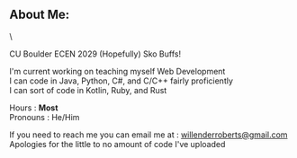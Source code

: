 ## About Me:
\

CU Boulder ECEN 2029 (Hopefully)
Sko Buffs!

I'm current working on teaching myself Web Development\
I can code in Java, Python, C#, and C/C++ fairly proficiently\
I can sort of code in Kotlin, Ruby, and Rust

Hours : **Most**\
Pronouns : He/Him

If you need to reach me you can email me at : willenderroberts@gmail.com\
Apologies for the little to no amount of code I've uploaded
